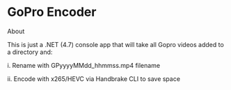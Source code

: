 # GoPro Encoder
About

This is just a .NET (4.7) console app that will take all Gopro videos added to a directory and:

i. Rename with GPyyyyMMdd_hhmmss.mp4 filename

ii. Encode with x265/HEVC via Handbrake CLI to save space

